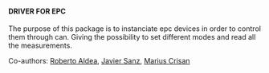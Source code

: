 #### DRIVER FOR EPC
The purpose of this package is to instanciate epc devices in order to control 
them through can.
Giving the possibility to set different modes and read all the measurements.

Co-authors:
[Roberto Aldea](https://pypi.org/user/Raldea/), 
[Javier Sanz](https://pypi.org/user/javibu13/),
[Marius Crisan](https://pypi.org/user/mariuscrsn/)
